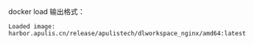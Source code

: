 docker load 输出格式：

`Loaded image: harbor.apulis.cn/release/apulistech/dlworkspace_nginx/amd64:latest`
